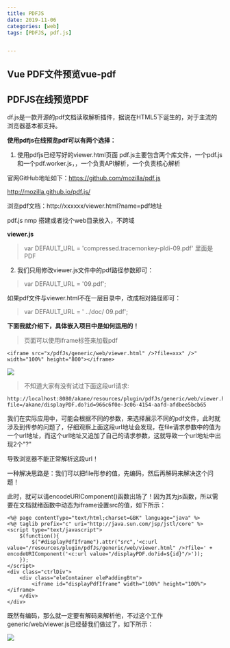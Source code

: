 ```yaml
---
title: PDFJS
date: 2019-11-06
categories: [web]
tags: [PDFJS, pdf.js]


---
```




##  Vue PDF文件预览vue-pdf

## PDFJS在线预览PDF



df.js是一款开源的pdf文档读取解析插件，据说在HTML5下诞生的，对于主流的浏览器基本都支持。

**使用pdfjs在线预览pdf可以有两个选择：**

1. 使用pdfjs已经写好的viewer.html页面
   pdf.js主要包含两个库文件，一个pdf.js和一个pdf.worker.js，，一个负责API解析，一个负责核心解析

官网GitHub地址如下：https://github.com/mozilla/pdf.js

http://mozilla.github.io/pdf.js/

浏览pdf文档：http://xxxxxx/viewer.html?name=pdf地址

pdf.js nmp 搭建或者找个web目录放入，不跨域

 **viewer.js**

> var DEFAULT_URL = 'compressed.tracemonkey-pldi-09.pdf'  里面是PDF


  2. 我们只用修改viewer.js文件中的pdf路径参数即可：

> var DEFAULT_URL = '09.pdf';

如果pdf文件与viewer.html不在一层目录中，改成相对路径即可：

> var DEFAULT_URL = ' ../doc/ 09.pdf';

**下面我就介绍下，具体嵌入项目中是如何运用的！**



> 页面可以使用iframe标签来加载pdf


    <iframe src="x/pdfJs/generic/web/viewer.html" />?file=xxx" />" width="100%" height="800"></iframe>

![](https://www.linuxidc.com/upload/2015_06/150612094867576.png)



> 不知道大家有没有试过下面这段url请求:

    http://localhost:8080/akane/resources/plugin/pdfJs/generic/web/viewer.html?file=/akane/displayPDF.do?id=966c6f0e-3c06-4154-aafd-afdbee5bcb65

 我们在实际应用中，可能会根据不同的参数，来选择展示不同的pdf文件，此时就涉及到传参的问题了，仔细观察上面这段url地址会发现，在file请求参数中的值为一个url地址，而这个url地址又追加了自己的请求参数，这就导致一个url地址中出现2个"?"

导致浏览器不能正常解析这段url！

一种解决思路是：我们可以把file形参的值，先编码，然后再解码来解决这个问题！

此时，就可以请encodeURIComponent()函数出场了！因为其为js函数，所以需要在文档就绪函数中动态为iframe设置src的值，如下所示：

	<%@ page contentType="text/html;charset=GBK" language="java" %>
	<%@ taglib prefix="c" uri="http://java.sun.com/jsp/jstl/core" %>
	<script type="text/javascript">
	    $(function(){
	        $("#displayPdfIframe").attr("src",'<c:url value="/resources/plugin/pdfJs/generic/web/viewer.html" />?file=' + encodeURIComponent('<c:url value="/displayPDF.do?id=${id}"/>'));
	    });
	</script>
	<div class="ctrlDiv">
	    <div class="eleContainer elePaddingBtm">
	        <iframe id="displayPdfIframe" width="100%" height="100%"></iframe>
	    </div>
	</div> 

既然有编码，那么就一定要有解码来解析他，不过这个工作generic/web/viewer.js已经替我们做过了，如下所示：

![](https://www.linuxidc.com/upload/2015_06/150612094867577.png)